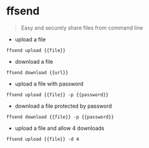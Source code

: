 # ffsend

> Easy and securely share files from command line

- upload a file

`ffsend upload {{file}}`

- download a file

`ffsend download {{url}}`

- upload a file with password

`ffsend upload {{file}} -p {{password}}`

- download a file protected by password

`ffsend download {{file}} -p {{password}}`

- upload a file and allow 4 downloads

`ffsend upload {{file}} -d 4`

